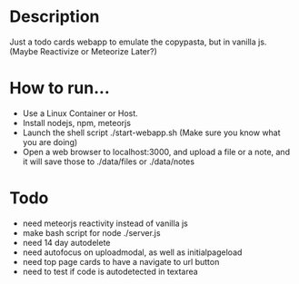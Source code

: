 # Description

Just a todo cards webapp to emulate the copypasta, but in vanilla js. (Maybe Reactivize or Meteorize Later?)

# How to run...

* Use a Linux Container or Host.
* Install nodejs, npm, meteorjs
* Launch the shell script ./start-webapp.sh (Make sure you know what you are doing)
* Open a web browser to localhost:3000, and upload a file or a note, and it will save those to ./data/files or ./data/notes

# Todo

* need meteorjs reactivity instead of vanilla js
* make bash script for node ./server.js
* need 14 day autodelete
* need autofocus on uploadmodal, as well as initialpageload
* need top page cards to have a navigate to url button
* need to test if code is autodetected in textarea